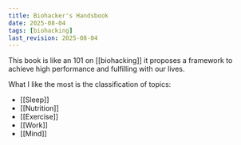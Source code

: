 ```yaml
---
title: Biohacker's Handsbook
date: 2025-08-04
tags: [biohacking]
last_revision: 2025-08-04
---
```

This book is like an 101 on [[biohacking]] it proposes a framework to achieve high performance and fulfilling with our lives.

What I like the most is the classification of topics:
- [[Sleep]]
- [[Nutrition]]
- [[Exercise]]
- [[Work]]
- [[Mind]]

